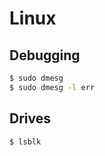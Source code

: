 # Linux

## Debugging

```bash
$ sudo dmesg
$ sudo dmesg -l err
```

## Drives

```bash
$ lsblk
```
